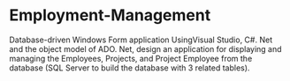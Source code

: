 # Employment-Management
Database-driven Windows Form application  UsingVisual Studio, C#. Net and the object model of ADO. Net, design an application for displaying and managing the Employees, Projects, and Project Employee from the database (SQL Server to build the database with 3 related tables). 
